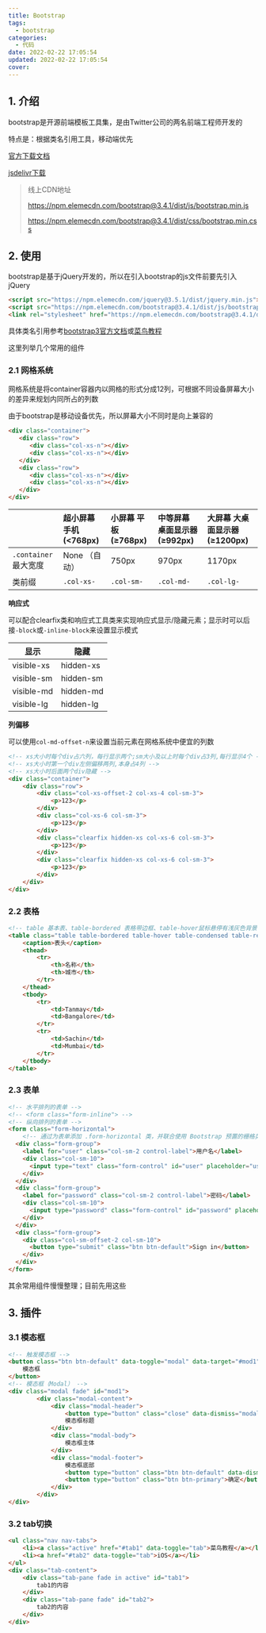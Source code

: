 ```yaml
---
title: Bootstrap
tags:
  - bootstrap
categories:
  - 代码
date: 2022-02-22 17:05:54
updated: 2022-02-22 17:05:54
cover:
---
```

## 1. 介绍

bootstrap是开源前端模板工具集，是由Twitter公司的两名前端工程师开发的

特点是：根据类名引用工具，移动端优先

[官方下载文档](https://github.com/twbs/bootstrap/releases/download/v3.4.1/bootstrap-3.4.1-dist.zip)

[jsdelivr下载](https://www.jsdelivr.com/package/npm/bootstrap?version=3.4.1&path=dist)

> 线上CDN地址
>
> https://npm.elemecdn.com/bootstrap@3.4.1/dist/js/bootstrap.min.js
>
> https://npm.elemecdn.com/bootstrap@3.4.1/dist/css/bootstrap.min.css

##  2. 使用

bootstrap是基于jQuery开发的，所以在引入bootstrap的js文件前要先引入jQuery

```html
<script src="https://npm.elemecdn.com/jquery@3.5.1/dist/jquery.min.js"></script>
<script src="https://npm.elemecdn.com/bootstrap@3.4.1/dist/js/bootstrap.min.js"></script>
<link rel="stylesheet" href="https://npm.elemecdn.com/bootstrap@3.4.1/dist/css/bootstrap.min.css">
```

具体类名引用参考[bootstrap3官方文档](https://v3.bootcss.com/css/)或[菜鸟教程](https://www.runoob.com/bootstrap/bootstrap-grid-system.html)

这里列举几个常用的组件

### 2.1 网格系统

网格系统是将container容器内以网格的形式分成12列，可根据不同设备屏幕大小的差异来规划内同所占的列数

由于bootstrap是移动设备优先，所以屏幕大小不同时是向上兼容的

```html
<div class="container">
   <div class="row">
      <div class="col-xs-n"></div>
      <div class="col-xs-n"></div>      
   </div>
   <div class="row">
      <div class="col-xs-n"></div>
      <div class="col-xs-n"></div> 
   </div>
</div>
```

|                       | 超小屏幕 手机 (<768px) | 小屏幕 平板 (≥768px) | 中等屏幕 桌面显示器 (≥992px) | 大屏幕 大桌面显示器 (≥1200px) |
| :-------------------- | :--------------------- | :------------------- | :--------------------------- | :---------------------------- |
| `.container` 最大宽度 | None （自动）          | 750px                | 970px                        | 1170px                        |
| 类前缀                | `.col-xs-`             | `.col-sm-`           | `.col-md-`                   | `.col-lg-`                    |

**响应式**  

可以配合clearfix类和响应式工具类来实现响应式显示/隐藏元素；显示时可以后接`-block`或`-inline-block`来设置显示模式

| 显示       | 隐藏      |
| ---------- | --------- |
| visible-xs | hidden-xs |
| visible-sm | hidden-sm |
| visible-md | hidden-md |
| visible-lg | hidden-lg |

**列偏移**  

可以使用`col-md-offset-n`来设置当前元素在网格系统中便宜的列数

```html
<!-- xs大小时每个div占六列，每行显示两个;sm大小及以上时每个div占3列,每行显示4个 -->
<!-- xs大小时第一个div左侧偏移两列,本身占4列 -->
<!-- xs大小时后面两个div隐藏 -->
<div class="container">
    <div class="row">
        <div class="col-xs-offset-2 col-xs-4 col-sm-3">
            <p>123</p>
        </div>
        <div class="col-xs-6 col-sm-3">
            <p>123</p>
        </div>
        <div class="clearfix hidden-xs col-xs-6 col-sm-3">
            <p>123</p>
        </div>
        <div class="clearfix hidden-xs col-xs-6 col-sm-3">
            <p>123</p>
        </div>
    </div>
</div>
```

### 2.2 表格

```html
<!-- table 基本表、table-bordered 表格带边框、table-hover鼠标悬停有浅灰色背景、table-condensed 表格更紧凑、table-responsive 响应式表格 -->
<table class="table table-bordered table-hover table-condensed table-responsive">
    <caption>表头</caption>
    <thead>
        <tr>
            <th>名称</th>
            <th>城市</th>
        </tr>
    </thead>
    <tbody>
        <tr>
            <td>Tanmay</td>
            <td>Bangalore</td>
        </tr>
        <tr>
            <td>Sachin</td>
            <td>Mumbai</td>
        </tr>
    </tbody>
</table>
```

### 2.3 表单

```html
<!-- 水平排列的表单 -->
<!-- <form class="form-inline"> -->
<!-- 纵向排列的表单 -->
<form class="form-horizontal">
    <!-- 通过为表单添加 .form-horizontal 类，并联合使用 Bootstrap 预置的栅格类，可以将 label 标签和控件组水平并排布局。这样做将改变 .form-group 的行为，使其表现为栅格系统中的行（row），因此就无需再额外添加 .row 了 -->
  <div class="form-group">
    <label for="user" class="col-sm-2 control-label">用户名</label>
    <div class="col-sm-10">
      <input type="text" class="form-control" id="user" placeholder="username">
    </div>
  </div>
  <div class="form-group">
    <label for="password" class="col-sm-2 control-label">密码</label>
    <div class="col-sm-10">
      <input type="password" class="form-control" id="password" placeholder="Password">
    </div>
  </div>
  <div class="form-group">
    <div class="col-sm-offset-2 col-sm-10">
      <button type="submit" class="btn btn-default">Sign in</button>
    </div>
  </div>
</form>
```

其余常用组件慢慢整理；目前先用这些

## 3. 插件

### 3.1 模态框

```html
<!-- 触发模态框 -->
<button class="btn btn-default" data-toggle="modal" data-target="#mod1">
	模态框
</button>
<!-- 模态框（Modal） -->
<div class="modal fade" id="mod1">
		<div class="modal-content">
			<div class="modal-header">
				<button type="button" class="close" data-dismiss="modal">&times;</button>
				模态框标题
			</div>
			<div class="modal-body">
				模态框主体
			</div>
			<div class="modal-footer">
				模态框底部
				<button type="button" class="btn btn-default" data-dismiss="modal">关闭</button>
				<button type="button" class="btn btn-primary">确定</button>
			</div>
		</div>
</div>
```

### 3.2 tab切换

```html
<ul class="nav nav-tabs">
	<li><a class="active" href="#tab1" data-toggle="tab">菜鸟教程</a></li>
	<li><a href="#tab2" data-toggle="tab">iOS</a></li>
</ul>
<div class="tab-content">
	<div class="tab-pane fade in active" id="tab1">
		tab1的内容
	</div>
	<div class="tab-pane fade" id="tab2">
		tab2的内容
	</div>
</div>
```

